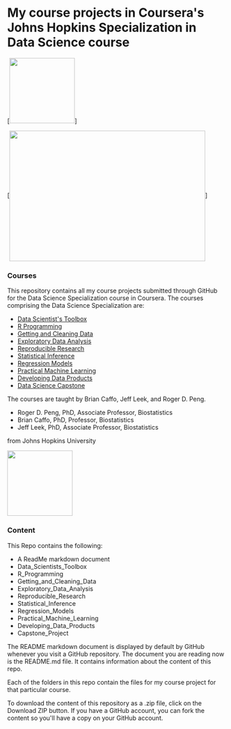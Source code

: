 # My course projects in Coursera's Johns Hopkins Specialization in Data Science course


[<img src="https://about.coursera.org/careers/wp-content/uploads/2017/07/coursera-fb-1.png" width="150" height="150"/>]

[<img src="https://courseradatascience.files.wordpress.com/2014/08/tumblr_mzr3hvf0671tqzc7ko1_1280.jpg" width="450" height="300" align="center"/>]


### Courses

This repository contains all my course projects submitted through GitHub for the Data Science Specialization course in Coursera. The courses comprising the Data Science Specialization are:

- [Data Scientist's Toolbox]("https://www.coursera.org/course/datascitoolbox")
- [R Programming]("https://www.coursera.org/course/rprog")
- [Getting and Cleaning Data]("https://www.coursera.org/course/getdata")
- [Exploratory Data Analysis]("https://www.coursera.org/course/exdata")
- [Reproducible Research]("https://www.coursera.org/course/repdata")
- [Statistical Inference]("https://www.coursera.org/course/statinference")
- [Regression Models]("https://www.coursera.org/course/regmods")
- [Practical Machine Learning]("https://www.coursera.org/course/predmachlearn")
- [Developing Data Products]("https://www.coursera.org/course/devdataprod")
- [Data Science Capstone]("https://www.coursera.org/course/dsscapstone")

The courses are taught by Brian Caffo, Jeff Leek, and Roger D. Peng.  

- Roger D. Peng, PhD, Associate Professor, Biostatistics
- Brian Caffo, PhD, Professor, Biostatistics
- Jeff Leek, PhD, Associate Professor, Biostatistics

from Johns Hopkins University

[<img src="https://coursera-university-assets.s3.amazonaws.com/74/7ae340ec6911e5b395490a2a565172/JHU-Logo-Square-Mini_180px.png" width="150" height="150"/>](https://d3njjcbhbojbot.cloudfront.net/api/utilities/v1/imageproxy/)


### Content 

This Repo contains the following:

- A ReadMe markdown document
- Data_Scientists_Toolbox
- R_Programming
- Getting_and_Cleaning_Data
- Exploratory_Data_Analysis
- Reproducible_Research
- Statistical_Inference
- Regression_Models
- Practical_Machine_Learning
- Developing_Data_Products
- Capstone_Project

The README markdown document is displayed by default by GitHub whenever you visit a GitHub repository. The document you are reading now is the README.md file. It contains information about the content of this repo.

Each of the folders in this repo contain the files for my course project for that particular course.

To download the content of this repository as a .zip file, click on the Download ZIP button. If you have a GitHub account, you can fork the content so you'll have a copy on your GitHub account.  
